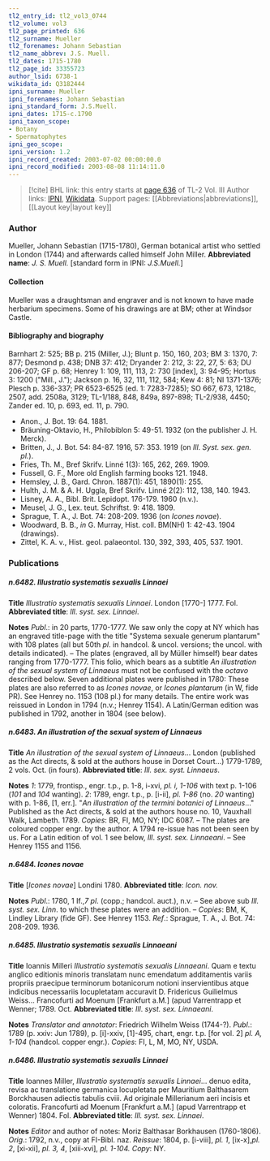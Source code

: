 ```yaml
---
tl2_entry_id: tl2_vol3_0744
tl2_volume: vol3
tl2_page_printed: 636
tl2_surname: Mueller
tl2_forenames: Johann Sebastian
tl2_name_abbrev: J.S. Muell.
tl2_dates: 1715-1780
tl2_page_id: 33355723
author_lsid: 6738-1
wikidata_id: Q3182444
ipni_surname: Mueller
ipni_forenames: Johann Sebastian
ipni_standard_form: J.S.Muell.
ipni_dates: 1715-c.1790
ipni_taxon_scope: 
- Botany
- Spermatophytes
ipni_geo_scope: 
ipni_version: 1.2
ipni_record_created: 2003-07-02 00:00:00.0
ipni_record_modified: 2003-08-08 11:14:11.0
---
```


> [!cite] BHL link: this entry starts at [page 636](https://www.biodiversitylibrary.org/page/33355723) of TL-2 Vol. III
> Author links: [IPNI](https://www.ipni.org/a/6738-1), [Wikidata](https://www.wikidata.org/wiki/Q3182444). Support pages: [[Abbreviations|abbreviations]], [[Layout key|layout key]]

### Author

Mueller, Johann Sebastian (1715-1780), German botanical artist who settled in London (1744) and afterwards called himself John Miller. 
**Abbreviated name**: *J. S. Muell.* \[standard form in IPNI: *J.S.Muell.*\]

#### Collection

Mueller was a draughtsman and engraver and is not known to have made herbarium specimens. Some of his drawings are at BM; other at Windsor Castle.

#### Bibliography and biography

Barnhart 2: 525; BB p. 215 (Miller, J.); Blunt p. 150, 160, 203; BM 3: 1370, 7: 877; Desmond p. 438; DNB 37: 412; Dryander 2: 212, 3: 22, 27, 5: 63; DU 206-207; GF p. 68; Henrey 1: 109, 111, 113, 2: 730 \[index\], 3: 94-95; Hortus 3: 1200 ("Mill., J."); Jackson p. 16, 32, 111, 112, 584; Kew 4: 81; NI 1371-1376; Plesch p. 336-337; PR 6523-6525 (ed. 1: 7283-7285); SO 667, 673, 1218c, 2507, add. 2508a, 3129; TL-1/188, 848, 849a, 897-898; TL-2/938, 4450; Zander ed. 10, p. 693, ed. 11, p. 790.
- Anon., J. Bot. 19: 64. 1881.
- Bräuning-Oktavio, H., Philobiblon 5: 49-51. 1932 (on the publisher J. H. Merck).
- Britten, J., J. Bot. 54: 84-87. 1916, 57: 353. 1919 (on *Ill*. *Syst. sex. gen. pl.*).
- Fries, Th. M., Bref Skrifv. Linné 1(3): 165, 262, 269. 1909.
- Fussell, G. F., More old English farming books 121. 1948.
- Hemsley, J. B., Gard. Chron. 1887(1): 451, 1890(1): 255.
- Hulth, J. M. & A. H. Uggla, Bref Skrifv. Linné 2(2): 112, 138, 140. 1943.
- Lisney, A. A., Bibl. Brit. Lepidopt. 176-179. 1960 (n.v.).
- Meusel, J. G., Lex. teut. Schriftst. 9: 418. 1809.
- Sprague, T. A., J. Bot. 74: 208-209. 1936 (on *Icones novae*).
- Woodward, B. B., *in* G. Murray, Hist. coll. BM(NH) 1: 42-43. 1904 (drawings).
- Zittel, K. A. v., Hist. geol. palaeontol. 130, 392, 393, 405, 537. 1901.

### Publications

##### n.6482. Illustratio systematis sexualis Linnaei

**Title**
*Illustratio systematis sexualis Linnaei*. London \[1770-\] 1777. Fol.
**Abbreviated title**: *lll*. *syst. sex. Linnaei*.

**Notes**
*Publ*.: in 20 parts, 1770-1777. We saw only the copy at NY which has an engraved title-page with the title "Systema sexuale generum plantarum" with 108 plates (all but 50th *pl*. in handcol. & uncol. versions; the uncol. with details indicated). – The plates (engraved, all by Müller himself) bear dates ranging from 1770-1777. This folio, which bears as a subtitle *An illustration of the sexual system of Linnaeus* must not be confused with the *octavo* described below. Seven additional plates were published in 1780: These plates are also referred to as *Icones novae*, or *Icones plantarum* (in W, fide PR). See Henrey no. 1153 (108 pl.) for many details. The entire work was reissued in London in 1794 (n.v.; Henrey 1154). A Latin/German edition was published in 1792, another in 1804 (see below).

##### n.6483. An illustration of the sexual system of Linnaeus

**Title**
*An illustration of the sexual system of Linnaeus*... London (published as the Act directs, & sold at the authors house in Dorset Court...) 1779-1789, 2 vols. Oct. (in fours).
**Abbreviated title**: *Ill. sex. syst. Linnaeus*.

**Notes**
*1*: 1779, frontisp., engr. t.p., p. 1-8, i-xvi, *pl. i, 1-106* with text p. 1-106 (*101* and *104* wanting).
*2*: 1789, engr. t.p., p. \[i-ii\], *pl. 1-86* (no. *20* wanting) with p. 1-86, \[1, err.\]. "*An illustration of the termini botanici of Linnaeus*..." Published as the Act directs, & sold at the authors house no. 10, Vauxhall Walk, Lambeth. 1789.
*Copies*: BR, FI, MO, NY; IDC 6087. – The plates are coloured copper engr. by the author. A 1794 re-issue has not been seen by us. For a Latin edition of vol. 1 see below, *Ill*. *syst. sex. Linnaeani*. – See Henrey 1155 and 1156.

##### n.6484. Icones novae

**Title**
\[*Icones novae*\] Londini 1780.
**Abbreviated title**: *Icon. nov.*

**Notes**
*Publ*.: 1780, 1 If.,*7 pl*. (copp.; handcol. auct.), n.v. – See above sub *Ill. syst. sex. Linn*. to which these plates were an addition. – *Copies*: BM, K, Lindley Library (fide GF). See Henrey 1153.
*Ref*.: Sprague, T. A., J. Bot. 74: 208-209. 1936.

##### n.6485. Illustratio systematis sexualis Linnaeani

**Title**
Ioannis Milleri *Illustratio systematis sexualis Linnaeani*. Quam e textu anglico editionis minoris translatam nunc emendatum additamentis variis propriis praecipue terminorum botanicorum notioni inservientibus atque indicibus necessariis locupletatam accuravit D. Fridericus Guilielmus Weiss... Francofurti ad Moenum \[Frankfurt a.M.\] (apud Varrentrapp et Wenner; 1789. Oct.
**Abbreviated title**: *Ill*. *syst. sex. Linnaeani*.

**Notes**
*Translator and annotator*: Friedrich Wilhelm Weiss (1744-?).
*Publ*.: 1789 (p. xxiv: Jun 1789), p. \[i\]-xxiv, \[1\]-495, chart, engr. t.p. \[for vol. 2\] *pl. A, 1-104* (handcol. copper engr.). *Copies*: FI, L, M, MO, NY, USDA.

##### n.6486. Illustratio systematis sexualis Linnaei

**Title**
Ioannes Miller, *Illustratio systematis sexualis Linnaei*... denuo edita, revisa ac translatione germanica locupletata per Mauritium Balthasarem Borckhausen adiectis tabulis cviii. Ad originale Millerianum aeri incisis et coloratis. Francofurti ad Moenum \[Frankfurt a.M.\] (apud Varrentrapp et Wenner) 1804. Fol.
**Abbreviated title**: *Ill. syst. sex. Linnaei*.

**Notes**
*Editor* and author of notes: Moriz Balthasar Borkhausen (1760-1806).
*Orig*.: 1792, n.v., copy at FI-Bibl. naz.
*Reissue*: 1804, p. \[i-viii\], *pl. 1*, \[ix-x\],*pl. 2*, \[xi-xii\], *pl. 3, 4*, \[xiii-xvi\], *pl. 1-104. Copy*: NY.

